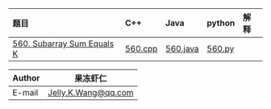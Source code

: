 |题目|C++|Java|python|解释|
| :---------- | :---------- | :---------- | :---------- | :----------
|[560. Subarray Sum Equals K](https://leetcode.com/problems/subarray-sum-equals-k/description/)|[560.cpp](/C++/560.cpp)|[560.java](/java/560.java)|[560.py](/py/560.py)

|Author|果冻虾仁|
|---|---
|E-mail|Jelly.K.Wang@qq.com
